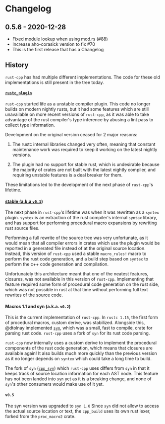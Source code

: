 # Changelog

## 0.5.6 - 2020-12-28

 - Fixed module lookup when using mod.rs (#88)
 - Increase aho-corasick version to fix #70
 - This is the first release that has a Changelog


## History

`rust-cpp` has had multiple different implementations. The code for these old
implementations is still present in the tree today.

#### [`rustc_plugin`](https://github.com/mystor/rust-cpp/tree/legacy_rustc_plugin)

`rust-cpp` started life as a unstable compiler plugin. This code no longer
builds on modern nightly rusts, but it had some features which are still
unavailable on more recent versions of `rust-cpp`, as it was able to take
advantage of the rust compiler's type inference by abusing a lint pass to
collect type information.

Development on the original version ceased for 2 major reasons:

1) The rustc internal libraries changed very often, meaning that constant
   maintenance work was required to keep it working on the latest nightly
   versions.

2) The plugin had no support for stable rust, which is undesirable because the
   majority of crates are not built with the latest nightly compiler, and
   requiring unstable features is a deal breaker for them.

These limitations led to the development of the next phase of `rust-cpp`'s
lifetime.

#### [stable (a.k.a `v0.1`)](https://github.com/mystor/rust-cpp/tree/legacy_v0.1)

The next phase in `rust-cpp`'s lifetime was when it was rewritten as a
`syntex` plugin. `syntex` is an extraction of the rust compiler's
internal `syntax` library, and has support for performing procedural macro
expansions by rewriting rust source files.

Performing a full rewrite of the source tree was very unfortunate, as it would
mean that all compiler errors in crates which use the plugin would be reported
in a generated file instead of at the original source location. Instead, this
version of `rust-cpp` used a stable `macro_rules!` macro to perform the rust
code generation, and a build step based on `syntex` to perform the c++ code
generation and compilation.

Unfortunately this architecture meant that one of the neatest features,
closures, was not available in this version of `rust-cpp`. Implementing
that feature required some form of procedural code generation on the rust
side, which was not possible in rust at that time without performing full text
rewrites of the source code.

#### Macros 1.1 and syn (a.k.a. `v0.2`)

This is the current implementation of `rust-cpp`. In `rustc 1.15`, the first
form of procedural macros, custom derive, was stabilized. Alongside this,
@dtolnay implemented [`syn`](https://github.com/dtolnay/syn), which was a small,
fast to compile, crate for parsing rust code. `rust-cpp` uses a fork of `syn`
for its rust code parsing.

`rust-cpp` now internally uses a custom derive to implement the procedural
components of the rust code generation, which means that closures are available
again! It also builds much more quickly than the previous version as it no
longer depends on `syntex` which could take a long time to build.

The fork of `syn` ([`cpp_syn`](https://github.com/mystor/cpp_syn)) which
`rust-cpp` uses differs from `syn` in that it keeps track of source location
information for each AST node. This feature has not been landed into `syn` yet
as it is a breaking change, and none of `syn`'s other consumers would make use
of it yet.

#### `v0.5`

The syn version was upgraded to `syn 1.0`
Since `syn` did not allow to access the actual source location or text, the `cpp_build`
uses its own rust lexer, forked from the `proc_macro2` crate.
